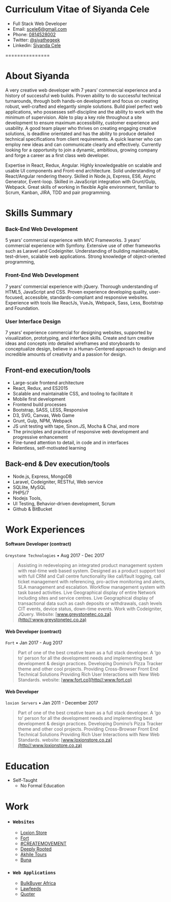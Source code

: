 # Curriculum Vitae of Siyanda Cele

* Full Stack Web Developer
* Email: [scele6@gmail.com](scele6@gmail.com)
* Phone: [0814528002](0814528002)
* Twitter: [@siyathegeek ](https://www.twitter.com/siyathegeek)
* Linkedin: [Siyanda Cele](https://www.linkedin.com/in/siyanda-cele-24a0a42a/)

===============

# About Siyanda 
A very creative web developer with 7 years’ commercial experience 
and a history of successful web builds. Proven ability to do successful 
technical turnarounds, through both hands-on development and focus on 
creating robust, well-crafted and elegantly simple solutions. Build pixel 
perfect web applications, who possesses self-discipline and the ability to 
work with the minimum of supervision. Able to play a key role throughout a 
site development to ensure maximum accessibility, customer experience and 
usability. A good team player who thrives on creating engaging creative 
solutions, is deadline orientated and has the ability to produce detailed 
technical specifications from client requirements. A quick learner who can 
employ new ideas and can communicate clearly and effectively. Currently 
looking for a opportunity to join a dynamic, ambitious, growing company 
and forge a career as a first class web developer.

Expertise in React, Redux, Angular. Highly knowledgeable on scalable and 
usable UI components and Front-end architecture. Solid understanding of 
React/Angular rendering theory. Skilled in Node.js, Express, ES6, Async Generator, Event-loop.
Skilled in JavaScript integration with Grunt/Gulp, Webpack. Great skills 
of working in flexible Agile environment, familiar to Scrum, Kanban, JIRA, TDD and pair programming.

# Skills Summary
### Back-End Web Development
5 years’ commercial experience with MVC Frameworks. 3 years’ commercial experience with Symfony. 
Extensive use of other frameworks such as Laravel and Codeigniter. Understanding of building maintainable, 
test-driven, scalable web applications. Strong knowledge of object-oriented programming,

### Front-End Web Development
7 years’ commercial experience with jQuery. Thorough understanding of HTML5, JavaScript and CSS. 
Proven experience developing quality, user-focused, accessible, standards-compliant and responsive websites. 
Experience with tools like ReactJs, VueJs, Webpack, Sass, Less, Bootstrap and Foundation.

### User Interface Design
7 years’ experience commercial for designing websites, supported by visualization, prototyping, and interface skills. 
Create and turn creative ideas and concepts into detailed wireframes and storyboards to conceptualize design, 
believe in a Human-Centered approach to design and incredible amounts of creativity and a passion for design.

## Front-end execution/tools
  * Large-scale frontend architecture
  * React, Redux, and ES2015
  * Scalable and maintainable CSS, and tooling to facilitate it
  * Mobile first development
  * Frontend build processes
  * Bootstrap, SASS, LESS, Responsive
  * D3, SVG, Canvas, Web Game
  * Grunt, Gulp, NPM, Webpack
  * JS unit testing with tape, Sinon.JS, Mocha & Chai, and more
  * The principles and practice of responsive web development and progressive enhancement
  * Fine-tuned attention to detail, in code and in interfaces
  * Relentless, self-motivated learning
  
## Back-end & Dev execution/tools
  * Node.js, Express, MongoDB
  * Laravel, Codeigniter, RESTful, Web service
  * SQLlite, MySQL
  * PHP5/7
  * Nodejs Tools,
  * UI Testing, Behavior-driven development, Scrum
  * Github & BitBucket

# Work Experiences

#### Software Developer (contract)
`Greystone Technologies` • Aug 2017 - Dec 2017 
> Assisting in redeveloping an integrated product management system with real-time web based system. 
  Designed as a product support tool with full CRM and Call centre functionality like call/fault logging, 
  call ticket management with referencing, pro-active monitoring and alerts, SLA management and escalation. 
  Workflow management system with task based activities. Live Geographical display of entire Network 
  including sites and service centres. Live Geographical display of transactional data such as cash deposits
  or withdrawals, cash levels CIT events, device status, down-time events. Work with Codeigniter, JQuery.
Website: [www.greystonetec.co.za](http//:www.greystonetec.co.za)

#### Web Developer (contract)
`Fort` • Jan 2017 - Aug 2017

> Part of one of the best creative team as a full stack
developer. A ‘go to’ person for all the development needs and implementing best development & design practices. Developing Domino’s Pizza Tracker theme and other cool projects. Providing Cross-Browser Front End Technical Solutions Providing Rich User Interactions with New Web Standards.
website: [www.fort.co](http//:www.fort.co)

#### Web Developer
`loxion Servers` • Jan 2011 - December 2017

> Part of one of the best creative team as a full stack
developer. A ‘go to’ person for all the development needs and implementing best development & design practices. Developing Domino’s Pizza Tracker theme and other cool projects. Providing Cross-Browser Front End Technical Solutions Providing Rich User Interactions with New Web Standards.
website: [www.loxionstore.co.za](http//:www.loxionstore.co.za)

# Education

* Self-Taught 
	* No Formal Education
  
# Work

* ### `Websites`
	* [Loxion Store](http://www.loxionstore.co.za) 
	* [Fort](http://www.fort.co)
	* [#CREATEMOVEMENT](http://fort.co/createmovement/)
	* [Deeply Rooted](http://www.deeplyrootedgardens.co.za)
 	* [Akhile Tours](http://akhiletours.co.za/) 
  * [Buna](http://buna.co.za/)
  
* ### `Web Applications`
	* [BulkBuyer Africa](http://www.bulkbuyerafrica.com/) 
	* [Lawfeeds](http://www.lawfeeds.co.za/) 
	* [Quoter](http://www.quoter.co.za/) 
  
  
